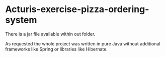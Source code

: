 # Acturis-exercise-pizza-ordering-system

There is a jar file available within out folder. 

As requested the whole project was written in pure Java without additional frameworks like Spring or libraries like Hibernate. 
